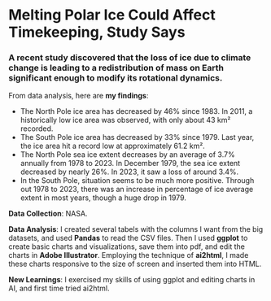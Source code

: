# Melting Polar Ice Could Affect Timekeeping, Study Says
### A recent study discovered that the loss of ice due to climate change is leading to a redistribution of mass on Earth significant enough to modify its rotational dynamics.

From data analysis, here are **my findings**:

- The North Pole ice area has decreased by 46% since 1983. In 2011, a historically low ice area was observed, with only about 43 km² recorded.
- The South Pole ice area has decreased by 33% since 1979. Last year, the ice area hit a record low at approximately 61.2 km².
- The North Pole sea ice extent decreases by an average of 3.7% annually from 1978 to 2023. In December 1979, the sea ice extent decreased by nearly 26%. In 2023, it saw a loss of around 3.4%.
- In the South Pole, situation seems to be much more positive. Through out 1978 to 2023, there was an increase in percentage of ice average extent in most years, though a huge drop in 1979.

**Data Collection**:
NASA.

**Data Analysis**:
I created several tabels with the columns I want from the big datasets, and used **Pandas** to read the CSV files. Then I used **ggplot** to create basic charts and visualizations, save them into pdf, and edit the charts in **Adobe Illustrator**. Employing the technique of **ai2html**, I made these charts responsive to the size of screen and inserted them into HTML.

**New Learnings**:
I exercised my skills of using ggplot and editing charts in AI, and first time tried ai2html.

 

 

 
